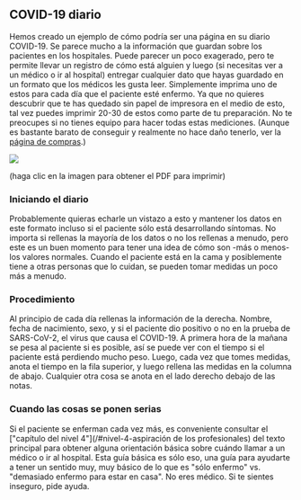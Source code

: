 ## COVID-19 diario

Hemos creado un ejemplo de cómo podría ser una página en su diario COVID-19. Se parece mucho a la información que guardan sobre los pacientes en los hospitales. Puede parecer un poco exagerado, pero te permite llevar un registro de cómo está alguien y luego (si necesitas ver a un médico o ir al hospital) entregar cualquier dato que hayas guardado en un formato que los médicos les gusta leer. Simplemente imprima uno de estos para cada día que el paciente esté enfermo. Ya que no quieres descubrir que te has quedado sin papel de impresora en el medio de esto, tal vez puedes imprimir 20-30 de estos como parte de tu preparación. No te preocupes si no tienes equipo para hacer todas estas mediciones. (Aunque es bastante barato de conseguir y realmente no hace daño tenerlo, ver la [página de compras](/compras).)

<a href="/images/covid-diary.pdf"><img style="border: 2px negro sólido; gota-sombra(16px 16px 10px negro)" src="/images/covid-diary.png"></a>

(haga clic en la imagen para obtener el PDF para imprimir)

### Iniciando el diario

Probablemente quieras echarle un vistazo a esto y mantener los datos en este formato incluso si el paciente sólo está desarrollando síntomas. No importa si rellenas la mayoría de los datos o no los rellenas a menudo, pero este es un buen momento para tener una idea de cómo son -más o menos- los valores normales. Cuando el paciente está en la cama y posiblemente tiene a otras personas que lo cuidan, se pueden tomar medidas un poco más a menudo.

### Procedimiento

Al principio de cada día rellenas la información de la derecha. Nombre, fecha de nacimiento, sexo, y si el paciente dio positivo o no en la prueba de SARS-CoV-2, el virus que causa el COVID-19. A primera hora de la mañana se pesa al paciente si es posible, así se puede ver con el tiempo si el paciente está perdiendo mucho peso. Luego, cada vez que tomes medidas, anota el tiempo en la fila superior, y luego rellena las medidas en la columna de abajo. Cualquier otra cosa se anota en el lado derecho debajo de las notas. 

### Cuando las cosas se ponen serias

Si el paciente se enferman cada vez más, es conveniente consultar el ["capítulo del nivel 4"](/#nivel-4-aspiración de los profesionales) del texto principal para obtener alguna orientación básica sobre cuándo llamar a un médico o ir al hospital. Esta guía básica es sólo eso, una guía para ayudarte a tener un sentido muy, muy básico de lo que es "sólo enfermo" vs. "demasiado enfermo para estar en casa". No eres médico. Si te sientes inseguro, pide ayuda.
